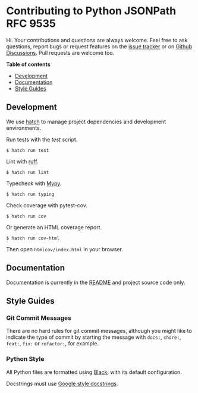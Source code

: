 # Contributing to Python JSONPath RFC 9535

Hi. Your contributions and questions are always welcome. Feel free to ask questions, report bugs or request features on the [issue tracker](https://github.com/jg-rp/python-jsonpath-rfc9535/issues) or on [Github Discussions](https://github.com/jg-rp/python-jsonpath-rfc9535/discussions). Pull requests are welcome too.

**Table of contents**

- [Development](#development)
- [Documentation](#documentation)
- [Style Guides](#style-guides)

## Development

We use [hatch](https://hatch.pypa.io/latest/) to manage project dependencies and development environments.

Run tests with the _test_ script.

```shell
$ hatch run test
```

Lint with [ruff](https://beta.ruff.rs/docs/).

```shell
$ hatch run lint
```

Typecheck with [Mypy](https://mypy.readthedocs.io/en/stable/).

```shell
$ hatch run typing
```

Check coverage with pytest-cov.

```shell
$ hatch run cov
```

Or generate an HTML coverage report.

```shell
$ hatch run cov-html
```

Then open `htmlcov/index.html` in your browser.

## Documentation

Documentation is currently in the [README](https://github.com/jg-rp/python-jsonpath-rfc9535/blob/main/README.md) and project source code only.

## Style Guides

### Git Commit Messages

There are no hard rules for git commit messages, although you might like to indicate the type of commit by starting the message with `docs:`, `chore:`, `feat:`, `fix:` or `refactor:`, for example.

### Python Style

All Python files are formatted using [Black](https://github.com/psf/black), with its default configuration.

Docstrings must use [Google style docstrings](https://sphinxcontrib-napoleon.readthedocs.io/en/latest/example_google.html).
